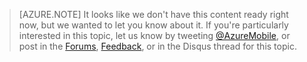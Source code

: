 >[AZURE.NOTE] It looks like we don't have this content ready right now, but we wanted to let you know about it. If you're particularly interested in this topic, let us know by tweeting [@AzureMobile](https://twitter.com/AzureMobile), or post in the [Forums](http://social.msdn.microsoft.com/Forums/zh-cn/home?forum=windowsazurezhchshome?forum=azuremobile), [Feedback](http://feedback.azure.com/forums/216254-mobile-services), or in the Disqus thread for this topic.